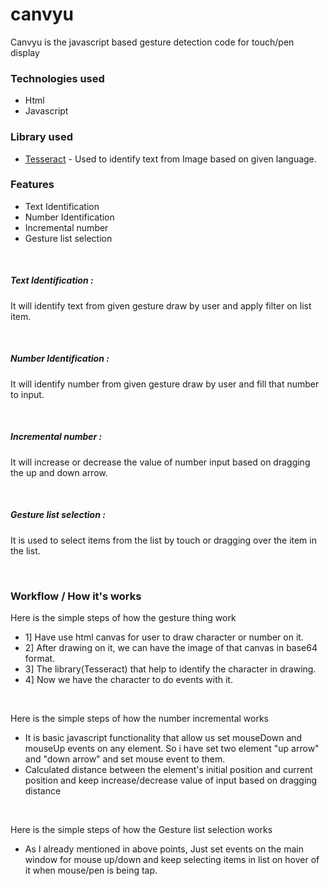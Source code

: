 # canvyu

Canvyu is the javascript based gesture detection code for touch/pen display

### Technologies used
- Html
- Javascript

### Library used
- [Tesseract](https://tesseract.projectnaptha.com/) - Used to identify text from Image based on given language.


### Features
- Text Identification
- Number Identification
- Incremental number
- Gesture list selection

&nbsp;
##### Text Identification :
It will identify text from given gesture draw by user and apply filter on list item.

&nbsp;
##### Number Identification :
It will identify number from given gesture draw by user and fill that number to input.

&nbsp;
##### Incremental number :
It will increase or decrease the value of number input based on dragging the up and down arrow.

&nbsp;
##### Gesture list selection :
It is used to select items from the list by touch or dragging over the item in the list.

&nbsp;
### Workflow / How it's works

Here is the simple steps of how the gesture thing work

- 1] Have use html canvas for user to draw character or number on it.
- 2] After drawing on it, we can have the image of that canvas in base64 format.
- 3] The library(Tesseract) that help to identify the character in drawing.
- 4] Now we have the character to do events with it.

&nbsp;

Here is the simple steps of how the number incremental works
- It is basic javascript functionality that allow us set mouseDown and mouseUp events on any element. So i have set two element "up arrow" and "down arrow" and set mouse event to them.
- Calculated distance between the element's initial position and current position and keep increase/decrease value of input based on dragging distance

&nbsp;

Here is the simple steps of how the Gesture list selection works
- As I already mentioned in above points, Just set events on the main window for mouse up/down and keep selecting items in list on hover of it when mouse/pen is being tap.